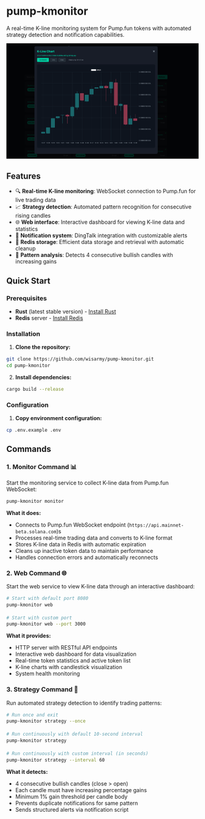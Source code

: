 # pump-kmonitor

A real-time K-line monitoring system for Pump.fun tokens with automated strategy detection and notification capabilities.

![Web Interface Preview](static/preview.png)

## Features

- 🔍 **Real-time K-line monitoring**: WebSocket connection to Pump.fun for live trading data
- 📈 **Strategy detection**: Automated pattern recognition for consecutive rising candles
- 🌐 **Web interface**: Interactive dashboard for viewing K-line data and statistics  
- 🔔 **Notification system**: DingTalk integration with customizable alerts
- 💾 **Redis storage**: Efficient data storage and retrieval with automatic cleanup
- 🎯 **Pattern analysis**: Detects 4 consecutive bullish candles with increasing gains

## Quick Start

### Prerequisites

- **Rust** (latest stable version) - [Install Rust](https://rustup.rs/)
- **Redis** server - [Install Redis](https://redis.io/download)

### Installation

1. **Clone the repository:**
```bash
git clone https://github.com/wisarmy/pump-kmonitor.git
cd pump-kmonitor
```

2. **Install dependencies:**
```bash
cargo build --release
```

### Configuration

1. **Copy environment configuration:**
```bash
cp .env.example .env
```

## Commands

### 1. Monitor Command 📊
Start the monitoring service to collect K-line data from Pump.fun WebSocket:

```bash
pump-kmonitor monitor
```

**What it does:**
- Connects to Pump.fun WebSocket endpoint (`https://api.mainnet-beta.solana.com`)s
- Processes real-time trading data and converts to K-line format
- Stores K-line data in Redis with automatic expiration
- Cleans up inactive token data to maintain performance
- Handles connection errors and automatically reconnects

### 2. Web Command 🌐
Start the web service to view K-line data through an interactive dashboard:

```bash
# Start with default port 8080
pump-kmonitor web

# Start with custom port
pump-kmonitor web --port 3000
```

**What it provides:**
- HTTP server with RESTful API endpoints
- Interactive web dashboard for data visualization
- Real-time token statistics and active token list
- K-line charts with candlestick visualization
- System health monitoring

### 3. Strategy Command 🎯
Run automated strategy detection to identify trading patterns:

```bash
# Run once and exit
pump-kmonitor strategy --once

# Run continuously with default 10-second interval
pump-kmonitor strategy

# Run continuously with custom interval (in seconds)
pump-kmonitor strategy --interval 60
```

**What it detects:**
- 4 consecutive bullish candles (close > open)
- Each candle must have increasing percentage gains
- Minimum 1% gain threshold per candle body
- Prevents duplicate notifications for same pattern
- Sends structured alerts via notification script
